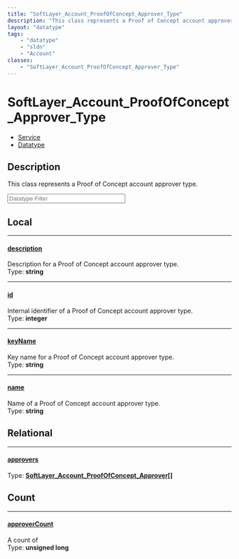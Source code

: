 ```yaml
---
title: "SoftLayer_Account_ProofOfConcept_Approver_Type"
description: "This class represents a Proof of Concept account approver type."
layout: "datatype"
tags:
    - "datatype"
    - "sldn"
    - "Account"
classes:
    - "SoftLayer_Account_ProofOfConcept_Approver_Type"
---
```


# SoftLayer_Account_ProofOfConcept_Approver_Type
<div id='service-datatype'>
    <ul id='sldn-reference-tabs'>
    <li id='service'> <a href='/reference/services/SoftLayer_Account_ProofOfConcept_Approver_Type' >Service</a></li>    <li id='datatype'> <a href='/reference/datatypes/SoftLayer_Account_ProofOfConcept_Approver_Type' >Datatype</a></li>
    </ul>
</div>

## Description 


This class represents a Proof of Concept account approver type. 





<!-- Filer BEGIN -->
<div class="view-filters">
        <div class="clearfix">
            <div class="search-input-box">
                <input placeholder="Datatype Filter" onkeyup="titleSearch(inputId='prop-input', divId='properties', elementClass='prop-row')" 
                    type="text" id="prop-input" value="" size="30" maxlength="128" class="form-text">
            </div>
        </div>
</div>
<!-- Filer END -->

<div id="properties" class="content">
<div id="localProperties" class="prop-content" >

## Local
<div class="prop-row">

-----
[description]: #description
#### [description]
Description for a Proof of Concept account approver type.  
<span class="type-label">Type: </span>**string**  



</div>
<div class="prop-row">

-----
[id]: #id
#### [id]
Internal identifier of a Proof of Concept account approver type.  
<span class="type-label">Type: </span>**integer**  



</div>
<div class="prop-row">

-----
[keyName]: #keyname
#### [keyName]
Key name for a Proof of Concept account approver type.  
<span class="type-label">Type: </span>**string**  



</div>
<div class="prop-row">

-----
[name]: #name
#### [name]
Name of a Proof of Concept account approver type.  
<span class="type-label">Type: </span>**string**  



</div>
</div>
<!-- LOCAL PROPERTY END -->

<div id="relationalProperties"  class="prop-content" >

## Relational
<div class="prop-row">

-----
[approvers]: #approvers
#### [approvers]
  
<span class="type-label">Type: </span>**<a href='/reference/datatypes/SoftLayer_Account_ProofOfConcept_Approver'>SoftLayer_Account_ProofOfConcept_Approver[] </a>**  



</div>

## Count
<div class="prop-row">

-----
[approverCount]: #approvercount
#### [approverCount]
A count of    
<span class="type-label">Type: </span>**unsigned long**  



</div>
</div>


